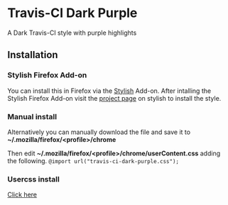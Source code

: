# Travis-CI Dark Purple

A Dark Travis-CI style with purple highlights

## Installation

### Stylish Firefox Add-on
You can install this in Firefox via the
[Stylish](https://addons.mozilla.org/en-US/firefox/addon/stylish/)
Add-on. After intalling the Stylish Firefox Add-on visit the
[project page](https://userstyles.org/styles/158318/travis-ci-dark-purple)
on stylish to install the style.

### Manual install
Alternatively you can manually download the file and save it to
**~/.mozilla/firefox/\<profile\>/chrome**

Then edit **~/.mozilla/firefox/\<profile\>/chrome/userContent.css**
adding the following.
```@import url("travis-ci-dark-purple.css");```


### Usercss install
[Click here](https://raw.githubusercontent.com/Obsidian-StudiosInc/Travis-CI-Dark-Purple/master/travis-ci-dark-purple.user.css)
